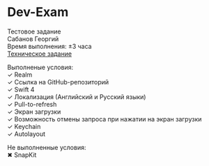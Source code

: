 # Dev-Exam
Тестовое задание  
Сабанов Георгий  
Время выполнения: ±3 часа  
[Техническое задание](http://megaplan.l-tech.ru/attach/SdfFileM_Multiupload/Files/85/14/e3963a980d3ddb23decb2de54e4d9942.pdf/Тестовое_задание_на_должность_разработчика_1.3.pdf?share_hash=846E2Df9bf3d9a72e12e)  

Выполненые условия:  
✓ Realm  
✓ Ссылка на GitHub-репозиторий  
✓ Swift 4  
✓ Локализация (Английский и Русский языки)  
✓ Pull-to-refresh  
✓ Экран загрузки  
✓ Возможность отмены запроса при нажатии на экран загрузки  
✓ Keychain  
✓ Autolayout  
  
Не выполненные условия:  
✖ SnapKit
